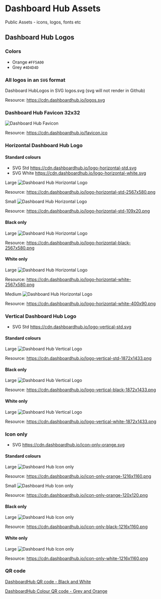 # Dashboard Hub Assets

Public Assets - icons, logos, fonts etc

## Dashboard Hub Logos

### Colors

* Orange `#FF5A00`
* Grey `#4D4D4D`

### All logos in an `SVG` format

Dashboard HubLogos in SVG logos.svg (svg will not render in Github)

Resource: https://cdn.dashboardhub.io/logos.svg

### Dashboard Hub Favicon 32x32

![Dashboard Hub Favicon](favicon.ico)

Resource: https://cdn.dashboardhub.io/favicon.ico


### Horizontal Dashboard Hub Logo

#### Standard colours

 - SVG Std https://cdn.dashboardhub.io/logo-horizontal-std.svg
 - SVG White https://cdn.dashboardhub.io/logo-horizontal-white.svg

Large
![Dashboard Hub Horizontal Logo](logo-horizontal-std-2567x580.png)

Resource: https://cdn.dashboardhub.io/logo-horizontal-std-2567x580.png

Small
![Dashboard Hub Horizontal Logo](logo-horizontal-std-109x20.png)

Resource: https://cdn.dashboardhub.io/logo-horizontal-std-109x20.png

#### Black only

Large
![Dashboard Hub Horizontal Logo](logo-horizontal-black-2567x580.png)

Resource: https://cdn.dashboardhub.io/logo-horizontal-black-2567x580.png

#### White only

Large
![Dashboard Hub Horizontal Logo](logo-horizontal-white-2567x580.png)

Resource: https://cdn.dashboardhub.io/logo-horizontal-white-2567x580.png

Medium
![Dashboard Hub Horizontal Logo](logo-horizontal-white-400x90.png)

Resource: https://cdn.dashboardhub.io/logo-horizontal-white-400x90.png


### Vertical Dashboard Hub Logo

 - SVG Std https://cdn.dashboardhub.io/logo-vertical-std.svg

#### Standard colours

Large
![Dashboard Hub Vertical Logo](logo-vertical-std-1872x1433.png)

Resource: https://cdn.dashboardhub.io/logo-vertical-std-1872x1433.png

#### Black only

Large
![Dashboard Hub Vertical Logo](logo-vertical-black-1872x1433.png)

Resource: https://cdn.dashboardhub.io/logo-vertical-black-1872x1433.png

#### White only

Large
![Dashboard Hub Vertical Logo](logo-vertical-white-1872x1433.png)

Resource: https://cdn.dashboardhub.io/logo-vertical-white-1872x1433.png


### Icon only

 - SVG https://cdn.dashboardhub.io/icon-only-orange.svg

#### Standard colours

Large
![Dashboard Hub Icon only](icon-only-orange-1216x1160.png)

Resource: https://cdn.dashboardhub.io/icon-only-orange-1216x1160.png

Small
![Dashboard Hub Icon only](icon-only-orange-120x120.png)

Resource: https://cdn.dashboardhub.io/icon-only-orange-120x120.png

#### Black only

Large
![Dashboard Hub Icon only](icon-only-black-1216x1160.png)

Resource: https://cdn.dashboardhub.io/icon-only-black-1216x1160.png

#### White only

Large
![Dashboard Hub Icon only](icon-only-white-1216x1160.png)

Resource: https://cdn.dashboardhub.io/icon-only-white-1216x1160.png


### QR code

[DashboardHub QR code - Black and White](dashboardhub-qr-code.svg)

[DashboardHub Colour QR code - Grey and Orange](dashboardhub-qr-code-colour.svg)
